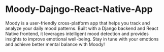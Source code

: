 # Moody-Dajngo-React-Native-App
Moody is a user-friendly cross-platform app that helps you track and analyze your daily mood patterns. Built with a Django backend and React Native frontend, it leverages intelligent mood detection and provides insights to improve emotional well-being. Stay in tune with your emotions and achieve better mental balance with Moody!
